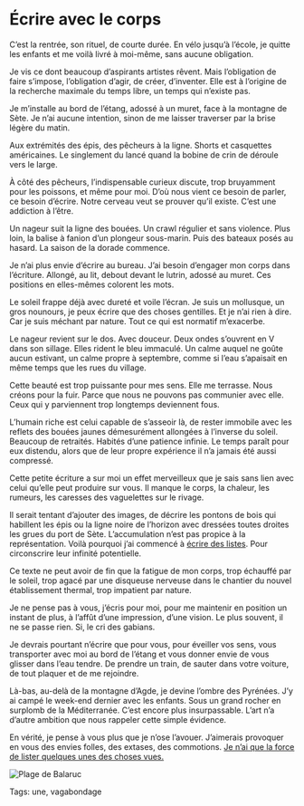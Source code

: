 # Écrire avec le corps

C’est la rentrée, son rituel, de courte durée. En vélo jusqu’à l’école, je quitte les enfants et me voilà livré à moi-même, sans aucune obligation.

Je vis ce dont beaucoup d’aspirants artistes rêvent. Mais l’obligation de faire s’impose, l’obligation d’agir, de créer, d’inventer. Elle est à l’origine de la recherche maximale du temps libre, un temps qui n’existe pas.

Je m’installe au bord de l’étang, adossé à un muret, face à la montagne de Sète. Je n’ai aucune intention, sinon de me laisser traverser par la brise légère du matin.

Aux extrémités des épis, des pêcheurs à la ligne. Shorts et casquettes américaines. Le singlement du lancé quand la bobine de crin de déroule vers le large.

À côté des pêcheurs, l’indispensable curieux discute, trop bruyamment pour les poissons, et même pour moi. D’où nous vient ce besoin de parler, ce besoin d’écrire. Notre cerveau veut se prouver qu’il existe. C’est une addiction à l’être.

Un nageur suit la ligne des bouées. Un crawl régulier et sans violence. Plus loin, la balise à fanion d’un plongeur sous-marin. Puis des bateaux posés au hasard. La saison de la dorade commence.

Je n’ai plus envie d’écrire au bureau. J’ai besoin d’engager mon corps dans l’écriture. Allongé, au lit, debout devant le lutrin, adossé au muret. Ces positions en elles-mêmes colorent les mots.

Le soleil frappe déjà avec dureté et voile l’écran. Je suis un mollusque, un gros nounours, je peux écrire que des choses gentilles. Et je n’ai rien à dire. Car je suis méchant par nature. Tout ce qui est normatif m’exacerbe.

Le nageur revient sur le dos. Avec douceur. Deux ondes s’ouvrent en V dans son sillage. Elles rident le bleu immaculé. Un calme auquel ne goûte aucun estivant, un calme propre à septembre, comme si l’eau s’apaisait en même temps que les rues du village.

Cette beauté est trop puissante pour mes sens. Elle me terrasse. Nous créons pour la fuir. Parce que nous ne pouvons pas communier avec elle. Ceux qui y parviennent trop longtemps deviennent fous.

L’humain riche est celui capable de s’asseoir là, de rester immobile avec les reflets des bouées jaunes démesurément allongées à l’inverse du soleil. Beaucoup de retraités. Habités d’une patience infinie. Le temps paraît pour eux distendu, alors que de leur propre expérience il n’a jamais été aussi compressé.

Cette petite écriture a sur moi un effet merveilleux que je sais sans lien avec celui qu’elle peut produire sur vous. Il manque le corps, la chaleur, les rumeurs, les caresses des vaguelettes sur le rivage.

Il serait tentant d’ajouter des images, de décrire les pontons de bois qui habillent les épis ou la ligne noire de l’horizon avec dressées toutes droites les grues du port de Sète. L’accumulation n’est pas propice à la représentation. Voilà pourquoi j’ai commencé à [écrire des listes](/tag/buzzlitt/). Pour circonscrire leur infinité potentielle.

Ce texte ne peut avoir de fin que la fatigue de mon corps, trop échauffé par le soleil, trop agacé par une disqueuse nerveuse dans le chantier du nouvel établissement thermal, trop impatient par nature.

Je ne pense pas à vous, j’écris pour moi, pour me maintenir en position un instant de plus, à l’affût d’une impression, d’une vision. Le plus souvent, il ne se passe rien. Si, le cri des gabians.

Je devrais pourtant n’écrire que pour vous, pour éveiller vos sens, vous transporter avec moi au bord de l’étang et vous donner envie de vous glisser dans l’eau tendre. De prendre un train, de sauter dans votre voiture, de tout plaquer et de me rejoindre.

Là-bas, au-delà de la montagne d’Agde, je devine l’ombre des Pyrénées. J’y ai campé le week-end dernier avec les enfants. Sous un grand rocher en surplomb de la Méditerranée. C’est encore plus insurpassable. L’art n’a d’autre ambition que nous rappeler cette simple évidence.

En vérité, je pense à vous plus que je n’ose l’avouer. J’aimerais provoquer en vous des envies folles, des extases, des commotions. [Je n’ai que la force de lister quelques unes des choses vues.](/2014/09/03/20-choses-vues-au-bord-de-letang/)

![Plage de Balaruc](https://tcrouzet.com/images_tc/2014/09/plage.jpg)



Tags: une, vagabondage